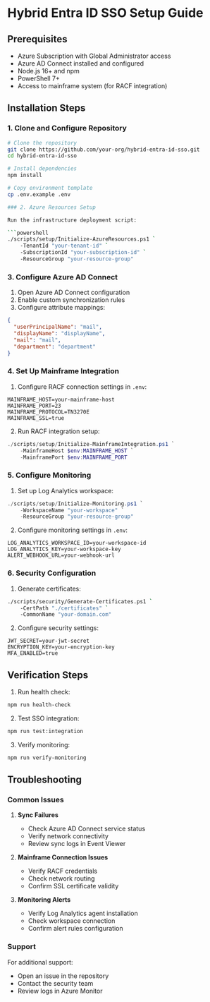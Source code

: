 # Hybrid Entra ID SSO Setup Guide

## Prerequisites

- Azure Subscription with Global Administrator access
- Azure AD Connect installed and configured
- Node.js 16+ and npm
- PowerShell 7+
- Access to mainframe system (for RACF integration)

## Installation Steps

### 1. Clone and Configure Repository

```bash
# Clone the repository
git clone https://github.com/your-org/hybrid-entra-id-sso.git
cd hybrid-entra-id-sso

# Install dependencies
npm install

# Copy environment template
cp .env.example .env

### 2. Azure Resources Setup

Run the infrastructure deployment script:

```powershell
./scripts/setup/Initialize-AzureResources.ps1 `
    -TenantId "your-tenant-id" `
    -SubscriptionId "your-subscription-id" `
    -ResourceGroup "your-resource-group"
```

### 3. Configure Azure AD Connect

1. Open Azure AD Connect configuration
2. Enable custom synchronization rules
3. Configure attribute mappings:

```json
{
  "userPrincipalName": "mail",
  "displayName": "displayName",
  "mail": "mail",
  "department": "department"
}
```

### 4. Set Up Mainframe Integration

1. Configure RACF connection settings in `.env`:

```env
MAINFRAME_HOST=your-mainframe-host
MAINFRAME_PORT=23
MAINFRAME_PROTOCOL=TN3270E
MAINFRAME_SSL=true
```

2. Run RACF integration setup:

```powershell
./scripts/setup/Initialize-MainframeIntegration.ps1 `
    -MainframeHost $env:MAINFRAME_HOST `
    -MainframePort $env:MAINFRAME_PORT
```

### 5. Configure Monitoring

1. Set up Log Analytics workspace:

```powershell
./scripts/setup/Initialize-Monitoring.ps1 `
    -WorkspaceName "your-workspace" `
    -ResourceGroup "your-resource-group"
```

2. Configure monitoring settings in `.env`:

```env
LOG_ANALYTICS_WORKSPACE_ID=your-workspace-id
LOG_ANALYTICS_KEY=your-workspace-key
ALERT_WEBHOOK_URL=your-webhook-url
```

### 6. Security Configuration

1. Generate certificates:

```bash
./scripts/security/Generate-Certificates.ps1 `
    -CertPath "./certificates" `
    -CommonName "your-domain.com"
```

2. Configure security settings:

```env
JWT_SECRET=your-jwt-secret
ENCRYPTION_KEY=your-encryption-key
MFA_ENABLED=true
```

## Verification Steps

1. Run health check:
```bash
npm run health-check
```

2. Test SSO integration:
```bash
npm run test:integration
```

3. Verify monitoring:
```bash
npm run verify-monitoring
```

## Troubleshooting

### Common Issues

1. **Sync Failures**
   - Check Azure AD Connect service status
   - Verify network connectivity
   - Review sync logs in Event Viewer

2. **Mainframe Connection Issues**
   - Verify RACF credentials
   - Check network routing
   - Confirm SSL certificate validity

3. **Monitoring Alerts**
   - Verify Log Analytics agent installation
   - Check workspace connection
   - Confirm alert rules configuration

### Support

For additional support:
- Open an issue in the repository
- Contact the security team
- Review logs in Azure Monitor